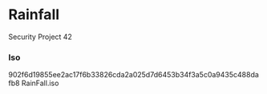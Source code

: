 # Rainfall
Security Project 42

### Iso
902f6d19855ee2ac17f6b33826cda2a025d7d6453b34f3a5c0a9435c488dafb8  RainFall.iso
